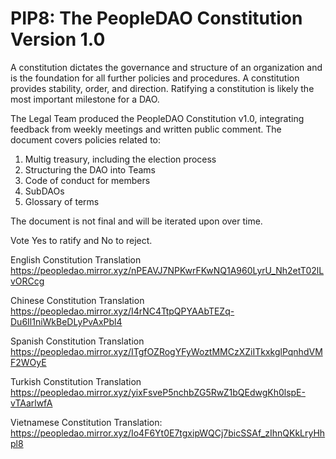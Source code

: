 # PIP8: The PeopleDAO Constitution Version 1.0

A constitution dictates the governance and structure of an organization and is the foundation for all further policies and procedures. A constitution provides stability, order, and direction. Ratifying a constitution is likely the most important milestone for a DAO.

The Legal Team produced the PeopleDAO Constitution v1.0, integrating feedback from weekly meetings and written public comment. The document covers policies related to:

1. Multig treasury, including the election process
2. Structuring the DAO into Teams
3. Code of conduct for members
4. SubDAOs
5. Glossary of terms

The document is not final and will be iterated upon over time.

Vote Yes to ratify and No to reject.

English Constitution Translation  
https://peopledao.mirror.xyz/nPEAVJ7NPKwrFKwNQ1A960LyrU_Nh2etT02lLvORCcg

Chinese Constitution Translation  
https://peopledao.mirror.xyz/I4rNC4TtpQPYAAbTEZq-Du6Il1niWkBeDLyPvAxPbl4

Spanish Constitution Translation  
https://peopledao.mirror.xyz/ITgfOZRogYFyWoztMMCzXZiITkxkglPqnhdVMF2WOyE

Turkish Constitution Translation  
https://peopledao.mirror.xyz/yixFsveP5nchbZG5RwZ1bQEdwgKh0lspE-vTAarlwfA

Vietnamese Constitution Translation:  
https://peopledao.mirror.xyz/Io4F6Yt0E7tgxipWQCj7bicSSAf_zIhnQKkLryHhpl8
